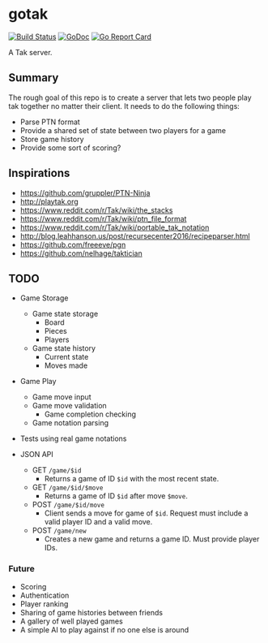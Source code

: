 # gotak

[![Build Status](https://travis-ci.org/icco/gotak.svg?branch=master)](https://travis-ci.org/icco/gotak) [![GoDoc](https://godoc.org/github.com/icco/gotak?status.svg)](https://godoc.org/github.com/icco/gotak) [![Go Report Card](https://goreportcard.com/badge/github.com/icco/gotak)](https://goreportcard.com/report/github.com/icco/gotak)

A Tak server.

## Summary

The rough goal of this repo is to create a server that lets two people play tak together no matter their client. It needs to do the following things:

 - Parse PTN format
 - Provide a shared set of state between two players for a game
 - Store game history
 - Provide some sort of scoring?

## Inspirations

 - https://github.com/gruppler/PTN-Ninja
 - http://playtak.org
 - https://www.reddit.com/r/Tak/wiki/the_stacks
 - https://www.reddit.com/r/Tak/wiki/ptn_file_format
 - https://www.reddit.com/r/Tak/wiki/portable_tak_notation
 - http://blog.leahhanson.us/post/recursecenter2016/recipeparser.html
 - https://github.com/freeeve/pgn
 - https://github.com/nelhage/taktician

## TODO

  - Game Storage
    - Game state storage
        - Board
        - Pieces
        - Players
    - Game state history
        - Current state
        - Moves made
  - Game Play
    - Game move input
    - Game move validation
        - Game completion checking
    - Game notation parsing
  - Tests using real game notations

  - JSON API
     - GET `/game/$id`
         - Returns a game of ID `$id` with the most recent state.
     - GET `/game/$id/$move`
         - Returns a game of ID `$id` after move `$move`.
     - POST `/game/$id/move`
         - Client sends a move for game of `$id`. Request must include a valid player ID and a valid move.
     - POST `/game/new`
         - Creates a new game and returns a game ID. Must provide player IDs.

### Future

  - Scoring
  - Authentication
  - Player ranking
  - Sharing of game histories between friends
  - A gallery of well played games
  - A simple AI to play against if no one else is around
